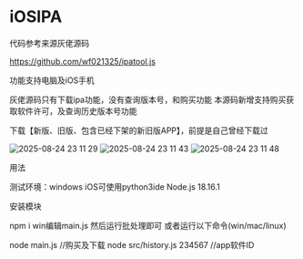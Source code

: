 # iOSIPA
代码参考来源灰佬源码

https://github.com/wf021325/ipatool.js

功能支持电脑及iOS手机

灰佬源码只有下载ipa功能，没有查询版本号，和购买功能 本源码新增支持购买获取软件许可，及查询历史版本号功能

下载【新版、旧版、包含已经下架的新旧版APP】，前提是自己曾经下载过

![2025-08-24 23 11 29](https://github.com/user-attachments/assets/3554d69e-c1dc-4fae-971c-d8b1709851b6)
![2025-08-24 23 11 43](https://github.com/user-attachments/assets/ca7a63c6-a1b1-4089-9b1c-69043f6e77e4)
![2025-08-24 23 11 48](https://github.com/user-attachments/assets/4a9e8128-ea02-4011-8653-cc3e4d96ecf8)


用法

测试环境：windows iOS可使用python3ide Node.js 18.16.1

安装模块

npm i
win编辑main.js 然后运行批处理即可
或者运行以下命令(win/mac/linux)

node main.js //购买及下载
node src/history.js 234567 //app软件ID

